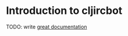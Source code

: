 # Introduction to cljircbot

TODO: write [great documentation](http://jacobian.org/writing/what-to-write/)

